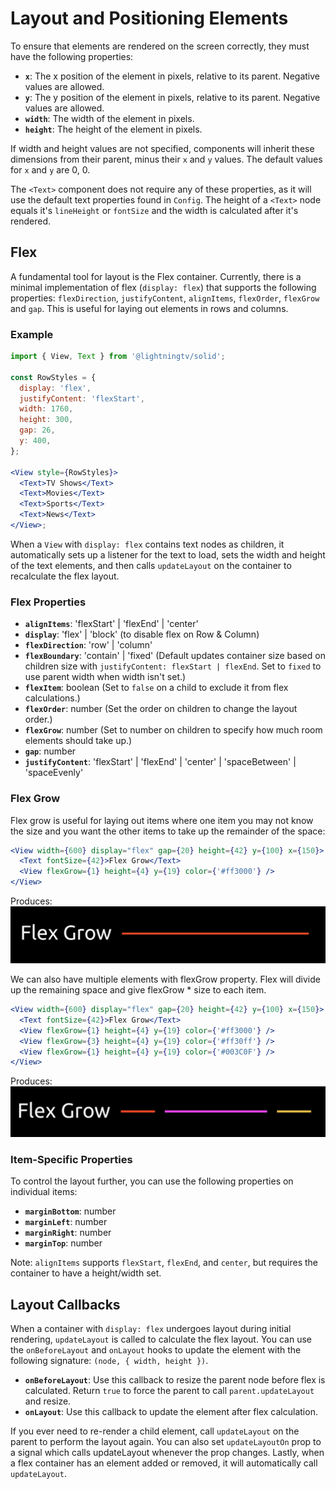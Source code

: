 # Layout and Positioning Elements

To ensure that elements are rendered on the screen correctly, they must have the following properties:

- **`x`**: The x position of the element in pixels, relative to its parent. Negative values are allowed.
- **`y`**: The y position of the element in pixels, relative to its parent. Negative values are allowed.
- **`width`**: The width of the element in pixels.
- **`height`**: The height of the element in pixels.

If width and height values are not specified, components will inherit these dimensions from their parent, minus their `x` and `y` values. The default values for `x` and `y` are 0, 0.

The `<Text>` component does not require any of these properties, as it will use the default text properties found in `Config`. The height of a `<Text>` node equals it's `lineHeight` or `fontSize` and the width is calculated after it's rendered.

## Flex

A fundamental tool for layout is the Flex container. Currently, there is a minimal implementation of flex (`display: flex`) that supports the following properties: `flexDirection`, `justifyContent`, `alignItems`, `flexOrder`, `flexGrow` and `gap`. This is useful for laying out elements in rows and columns.

### Example

```jsx
import { View, Text } from '@lightningtv/solid';

const RowStyles = {
  display: 'flex',
  justifyContent: 'flexStart',
  width: 1760,
  height: 300,
  gap: 26,
  y: 400,
};

<View style={RowStyles}>
  <Text>TV Shows</Text>
  <Text>Movies</Text>
  <Text>Sports</Text>
  <Text>News</Text>
</View>;
```

When a `View` with `display: flex` contains text nodes as children, it automatically sets up a listener for the text to load, sets the width and height of the text elements, and then calls `updateLayout` on the container to recalculate the flex layout.

### Flex Properties

- **`alignItems`**: 'flexStart' | 'flexEnd' | 'center'
- **`display`**: 'flex' | 'block' (to disable flex on Row & Column)
- **`flexDirection`**: 'row' | 'column'
- **`flexBoundary`**: 'contain' | 'fixed' (Default updates container size based on children size with `justifyContent: flexStart | flexEnd`. Set to `fixed` to use parent width when width isn't set.)
- **`flexItem`**: boolean (Set to `false` on a child to exclude it from flex calculations.)
- **`flexOrder`**: number (Set the order on children to change the layout order.)
- **`flexGrow`**: number (Set to number on children to specify how much room elements should take up.)
- **`gap`**: number
- **`justifyContent`**: 'flexStart' | 'flexEnd' | 'center' | 'spaceBetween' | 'spaceEvenly'

### Flex Grow

Flex grow is useful for laying out items where one item you may not know the size and you want the other items to take up the remainder of the space:

```jsx
<View width={600} display="flex" gap={20} height={42} y={100} x={150}>
  <Text fontSize={42}>Flex Grow</Text>
  <View flexGrow={1} height={4} y={19} color={'#ff3000'} />
</View>
```

Produces:
![Flex Grow](../images/flexGrow.png)

We can also have multiple elements with flexGrow property. Flex will divide up the remaining space and give flexGrow \* size to each item.

```jsx
<View width={600} display="flex" gap={20} height={42} y={100} x={150}>
  <Text fontSize={42}>Flex Grow</Text>
  <View flexGrow={1} height={4} y={19} color={'#ff3000'} />
  <View flexGrow={3} height={4} y={19} color={'#ff30ff'} />
  <View flexGrow={1} height={4} y={19} color={'#003C0F'} />
</View>
```

Produces:
![Flex Grow](../images/flexGrow-multiple.png)

### Item-Specific Properties

To control the layout further, you can use the following properties on individual items:

- **`marginBottom`**: number
- **`marginLeft`**: number
- **`marginRight`**: number
- **`marginTop`**: number

Note: `alignItems` supports `flexStart`, `flexEnd`, and `center`, but requires the container to have a height/width set.

## Layout Callbacks

When a container with `display: flex` undergoes layout during initial rendering, `updateLayout` is called to calculate the flex layout. You can use the `onBeforeLayout` and `onLayout` hooks to update the element with the following signature: `(node, { width, height })`.

- **`onBeforeLayout`**: Use this callback to resize the parent node before flex is calculated. Return `true` to force the parent to call `parent.updateLayout` and resize.
- **`onLayout`**: Use this callback to update the element after flex calculation.

If you ever need to re-render a child element, call `updateLayout` on the parent to perform the layout again. You can also set `updateLayoutOn` prop to a signal which calls updateLayout whenever the prop changes. Lastly, when a flex container has an element added or removed, it will automatically call `updateLayout`.
